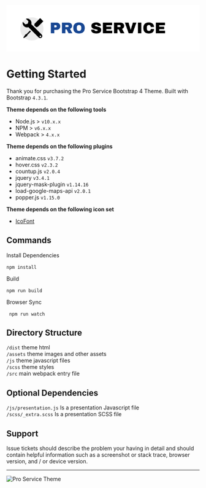 ![Pro Service Theme](_meta/logo.svg)

# Getting Started
Thank you for purchasing the Pro Service Bootstrap 4 Theme. 
Built with Bootstrap `4.3.1`. 


**Theme depends on the following tools**

- Node.js > `v10.x.x`
- NPM > `v6.x.x`
- Webpack > `4.x.x`


**Theme depends on the following plugins**

- animate.css `v3.7.2`
- hover.css `v2.3.2`
- countup.js `v2.0.4`
- jquery `v3.4.1`
- jquery-mask-plugin `v1.14.16`
- load-google-maps-api `v2.0.1`
- popper.js `v1.15.0`

**Theme depends on the following icon set**
- [IcoFont](https://icofont.com)

## Commands
Install Dependencies  <br>
```
npm install
```

Build   <br>
```
npm run build 
```
Browser Sync  <br>
```
 npm run watch 
```
  
## Directory Structure
`/dist` theme html  <br>
`/assets` theme images and other assets <br>
`/js` theme javascript files <br>
`/scss` theme styles <br>
`/src` main webpack entry file <br>


## Optional Dependencies
`/js/presentation.js` Is a presentation Javascript file <br>
`/scss/_extra.scss` Is a presentation SCSS file <br>


## Support
Issue tickets should describe the problem your having in detail and should contain helpful information
such as a screenshot or stack trace, browser version, and / or device version. 

<hr>

![Pro Service Theme](__meta/screenshot.png)


